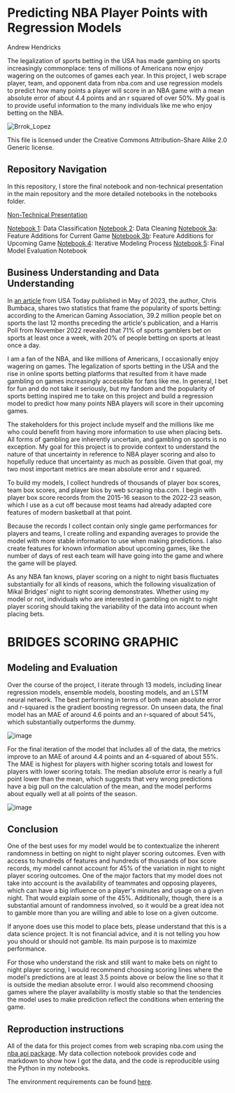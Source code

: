 # Predicting  NBA Player Points with Regression Models

Andrew Hendricks

The legalization of sports betting in the USA has made gambing on sports increasingly commonplace: tens of millions of Americans now enjoy wagering on the outcomes of games each year. In this project, I web scrape player, team, and opponent data from nba.com and use regression models to predict how many points a player will score in an NBA game with a mean absolute error of about 4.4 points and an r squared of over 50%. My goal is to provide useful information to the many individuals like me who enjoy betting on the NBA.

![Brrok_Lopez](https://github.com/ahendricks2/Capstone/assets/141271148/d6a069e0-afb8-4bb1-a7b7-9455d051f837)

This file is licensed under the Creative Commons Attribution-Share Alike 2.0 Generic license.


## Repository Navigation
In this repository, I store the final notebook and non-technical presentation in the main repository and the more detailed notebooks in the notebooks folder.

[Non-Technical Presentation](https://github.com/ahendricks2/Capstone/blob/main/Non_Technical_Presentation.pdf)

[Notebook 1](https://github.com/ahendricks2/Capstone/blob/main/1_Data_Collection.ipynb): Data Classification
[Notebook 2](https://github.com/ahendricks2/Capstone/blob/main/2_Data_Cleaning.ipynb): Data Cleaning
[Notebook 3a](): Feature Additions for Current Game
[Notebook 3b](https://github.com/ahendricks2/Capstone/blob/main/3b_Feature_Addition_Upcoming_Game.ipynb): Feature Additions for Upcoming Game
[Notebook 4](https://github.com/ahendricks2/Capstone/blob/main/4_Modeling.ipynb): Iterative Modeling Process
[Notebook 5](https://github.com/ahendricks2/Capstone/blob/main/5_Final_Model_Evaluation.ipynb): Final Model Evaluation Notebook


## Business Understanding and Data Understanding
In [an article](https://www.usatoday.com/story/sports/sports-betting/2023/05/25/sports-betting-popularity-creates-gambling-addiction-concerns/70228634007/) from USA Today published in May of 2023, the author, Chris Bumbaca, shares two statistics that frame the popularity of sports betting: according to the American Gaming Association, 39.2 million people bet on sports the last 12 months preceding the article's publication, and a Harris Poll from November 2022 revealed that 71% of sports gamblers bet on sports at least once a week, with 20% of people betting on sports at least once a day.

I am a fan of the NBA, and like millions of Americans, I occasionally enjoy wagering on games. The legalization of sports betting in the USA  and the rise in online sports betting platforms that resulted from it have made gambling on games increasingly accessible for fans like me. In general, I bet for fun and do not take it seriously, but my fandom and the popularity of sports betting inspired me to take on this project and build a regression model to predict how many points NBA players will score in their upcoming games. 

The stakeholders for this project include myself and the millions like me who could benefit from having more information to use when placing bets. All forms of gambling are inherently uncertain, and gambling on sports is no exception. My goal for this project is to provide context to understand the nature of that uncertainty in reference to NBA player scoring and also to hopefully reduce that uncertainty as much as possible. Given that goal, my two most important metrics are mean absolute error and r squared.

To build my models, I collect hundreds of thousands of player box scores, team box scores, and player bios by web scraping nba.com. I begin with player box score records from the 2015-16 season to the 2022-23 season, which I use as a cut off because most teams had already adapted core features of modern basketball at that point. 

Because the records I collect contain only single game performances for players and teams, I create rolling and expanding averages to provide the model with more stable information to use when making predictions. I also create features for known information about upcoming games, like the number of days of rest each team will have going into the game and where the game will be played.

As any NBA fan knows, player scoring on a night to night basis fluctuates substantially for all kinds of reasons, which the following visualization of Mikal Bridges' night to night scoring demonstrates. Whether using my model or not, individuals who are interested in gambling on night to night player scoring should taking the variability of the data into account when placing bets.

# BRIDGES SCORING GRAPHIC



## Modeling and Evaluation
Over the course of the project, I iterate through 13 models, including linear regression models, ensemble models, boosting models, and an LSTM neural network. The best performing in terms of both mean absolute error and r-squared is the gradient boosting regressor. On unseen data, the final model has an MAE of around 4.6 points and an r-squared of about 54%, which substantially outperforms the dummy.

![image](https://github.com/ahendricks2/Capstone/assets/141271148/014331b3-500a-4ae7-aad3-cfce49688a9e)

For the final iteration of the model that includes all of the data, the metrics improve to an MAE of around 4.4 points and an 4-squared of about 55%. The MAE is highest for players with higher scoring totals and lowest for players with lower scoring totals. The median absolute error is nearly a full point lower than the mean, which suggests that very wrong predictions have a big pull on the calculation of the mean, and the model performs about equally well at all points of the season.

![image](https://github.com/ahendricks2/Capstone/assets/141271148/0b487e44-3e26-4d0c-aa3f-4c072369d371)

## Conclusion
One of the best uses for my model would be to contextualize the inherent randomness in betting on night to night player scoring outcomes. Even with access to hundreds of features and hundreds of thousands of box score records, my model cannot account for 45% of the variation in night to night player scoring outcomes. One of the major factors that my model does not take into account is the availability of teammates and opposing playeres, which can have a big influence on a player's minutes and usage on a given night. That would explain some of the 45%. Additionally, though, there is a substantial amount of randomness involved, so it would be a great idea not to gamble more than you are willing and able to lose on a given outcome. 

If anyone does use this model to place bets, please understand that this is a data science project. It is not financial advice, and it is not telling you how you should or should not gamble. Its main purpose is to maximize performance.

For those who understand the risk and still want to make bets on night to night player scoring, I would recommend choosing scoring lines where the model's predictions are at least 3.5 points above or below the line so that it is outside the median absolute error. I would also recommend choosing games where the player availability is mostly stable so that the tendencies the model uses to make prediction reflect the conditions when entering the game.


## Reproduction instructions
All of the data for this project comes from web scraping nba.com using the [nba api package](https://github.com/swar/nba_api). My data collection notebook provides code and markdown to show how I got the data, and the code is reproducible using the Python in my notebooks.

The environment requirements can be found [here](https://github.com/ahendricks2/Capstone/blob/main/requirements.txt).
